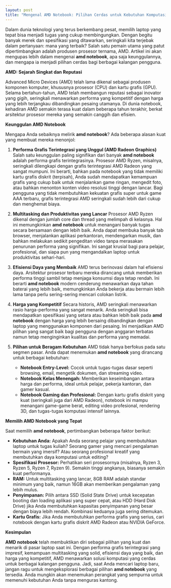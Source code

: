 ```yaml
---
layout: post
title: "Mengenal AMD Notebook: Pilihan Cerdas untuk Kebutuhan Komputasi Anda"
---
```


Dalam dunia teknologi yang terus berkembang pesat, memilih laptop yang tepat bisa menjadi tugas yang cukup membingungkan. Dengan begitu banyak merek dan spesifikasi yang ditawarkan, seringkali kita terjebak dalam pertanyaan: mana yang terbaik? Salah satu pemain utama yang patut dipertimbangkan adalah produsen prosesor ternama, AMD. Artikel ini akan mengupas lebih dalam mengenai **amd notebook**, apa saja keunggulannya, dan mengapa ia menjadi pilihan cerdas bagi berbagai kalangan pengguna.

**AMD: Sejarah Singkat dan Reputasi**

Advanced Micro Devices (AMD) telah lama dikenal sebagai produsen komponen komputer, khususnya prosesor (CPU) dan kartu grafis (GPU). Selama bertahun-tahun, AMD telah membangun reputasi sebagai inovator yang gigih, seringkali menawarkan performa yang kompetitif dengan harga yang lebih terjangkau dibandingkan pesaing utamanya. Di dunia notebook, kehadiran AMD semakin terasa kuat dalam beberapa tahun terakhir, berkat arsitektur prosesor mereka yang semakin canggih dan efisien.

**Keunggulan AMD Notebook**

Mengapa Anda sebaiknya melirik **amd notebook**? Ada beberapa alasan kuat yang membuat mereka menonjol:

1.  **Performa Grafis Terintegrasi yang Unggul (AMD Radeon Graphics)**
    Salah satu keunggulan paling signifikan dari banyak **amd notebook** adalah performa grafis terintegrasinya. Prosesor AMD Ryzen, misalnya, seringkali dilengkapi dengan grafis terintegrasi AMD Radeon yang sangat mumpuni. Ini berarti, bahkan pada notebook yang tidak memiliki kartu grafis diskrit (terpisah), Anda sudah mendapatkan kemampuan grafis yang cukup baik untuk menjalankan game ringan, mengedit foto, atau bahkan menonton konten video resolusi tinggi dengan lancar. Bagi pengguna yang tidak membutuhkan kekuatan grafis super untuk game AAA terbaru, grafis terintegrasi AMD seringkali sudah lebih dari cukup dan menghemat biaya.

2.  **Multitasking dan Produktivitas yang Lancar**
    Prosesor AMD Ryzen dikenal dengan jumlah core dan thread yang melimpah di kelasnya. Hal ini memungkinkan **amd notebook** untuk menangani banyak tugas secara bersamaan dengan lebih baik. Anda dapat membuka banyak tab browser, menjalankan aplikasi perkantoran, mendengarkan musik, dan bahkan melakukan sedikit pengeditan video tanpa merasakan penurunan performa yang signifikan. Ini sangat krusial bagi para pelajar, profesional, dan siapa pun yang mengandalkan laptop untuk produktivitas sehari-hari.

3.  **Efisiensi Daya yang Membaik**
    AMD terus berinovasi dalam hal efisiensi daya. Arsitektur prosesor terbaru mereka dirancang untuk memberikan performa tinggi sambil tetap menjaga konsumsi daya tetap rendah. Ini berarti **amd notebook** modern cenderung menawarkan daya tahan baterai yang lebih baik, memungkinkan Anda bekerja atau bermain lebih lama tanpa perlu sering-sering mencari colokan listrik.

4.  **Harga yang Kompetitif**
    Secara historis, AMD seringkali menawarkan rasio harga-performa yang sangat menarik. Anda seringkali bisa mendapatkan spesifikasi yang setara atau bahkan lebih baik pada **amd notebook** dengan harga yang lebih bersaing dibandingkan dengan laptop yang menggunakan komponen dari pesaing. Ini menjadikan AMD pilihan yang sangat baik bagi pengguna dengan anggaran terbatas namun tetap menginginkan kualitas dan performa yang memadai.

5.  **Pilihan untuk Beragam Kebutuhan**
    AMD tidak hanya berfokus pada satu segmen pasar. Anda dapat menemukan **amd notebook** yang dirancang untuk berbagai kebutuhan:
    *   **Notebook Entry-Level:** Cocok untuk tugas-tugas dasar seperti browsing, email, mengetik dokumen, dan streaming video.
    *   **Notebook Kelas Menengah:** Memberikan keseimbangan antara harga dan performa, ideal untuk pelajar, pekerja kantoran, dan gamer kasual.
    *   **Notebook Gaming dan Profesional:** Dengan kartu grafis diskrit yang kuat (seringkali juga dari AMD Radeon), notebook ini mampu menangani game-game berat, editing video profesional, rendering 3D, dan tugas-tugas komputasi intensif lainnya.

**Memilih AMD Notebook yang Tepat**

Saat memilih **amd notebook**, pertimbangkan beberapa faktor berikut:

*   **Kebutuhan Anda:** Apakah Anda seorang pelajar yang membutuhkan laptop untuk tugas kuliah? Seorang gamer yang mencari pengalaman bermain yang imersif? Atau seorang profesional kreatif yang membutuhkan daya komputasi untuk editing?
*   **Spesifikasi Prosesor:** Perhatikan seri prosesornya (misalnya, Ryzen 3, Ryzen 5, Ryzen 7, Ryzen 9). Semakin tinggi angkanya, biasanya semakin kuat performanya.
*   **RAM:** Untuk multitasking yang lancar, 8GB RAM adalah standar minimum yang baik, namun 16GB akan memberikan pengalaman yang lebih mulus.
*   **Penyimpanan:** Pilih antara SSD (Solid State Drive) untuk kecepatan booting dan loading aplikasi yang super cepat, atau HDD (Hard Disk Drive) jika Anda membutuhkan kapasitas penyimpanan yang besar dengan biaya lebih rendah. Kombinasi keduanya juga sering ditemukan.
*   **Kartu Grafis:** Jika Anda membutuhkan performa grafis yang serius, cari notebook dengan kartu grafis diskrit AMD Radeon atau NVIDIA GeForce.

**Kesimpulan**

**AMD notebook** telah membuktikan diri sebagai pilihan yang kuat dan menarik di pasar laptop saat ini. Dengan performa grafis terintegrasi yang impresif, kemampuan multitasking yang solid, efisiensi daya yang baik, dan harga yang kompetitif, AMD menawarkan solusi komputasi yang cerdas untuk berbagai kalangan pengguna. Jadi, saat Anda mencari laptop baru, jangan ragu untuk mengeksplorasi berbagai pilihan **amd notebook** yang tersedia. Anda mungkin akan menemukan perangkat yang sempurna untuk memenuhi kebutuhan Anda tanpa menguras kantong.
